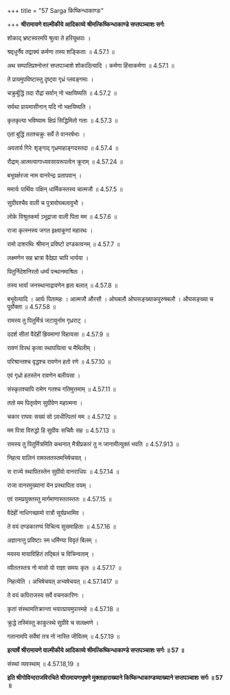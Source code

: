 +++
title = "57 Sarga किष्किन्धाकाण्डः"

+++
**श्रीरामायणे वाल्मीकीये आदिकाव्ये श्रीमत्किष्किन्धाकाण्डे सप्तपञ्चाशः सर्गः**

शोकाद् भ्रष्टस्वरमपि श्रुत्वा ते हरियूथपाः ।

श्रद्दधुर्नैव तद्वाक्यं कर्मणा तस्य शङ्किताः ॥ 4.57.1 ॥

अथ सम्पातिप्रश्नोत्तरं सप्तपञ्चाशे शोकादित्यादि । कर्मणा हिंसाकर्मणा ॥ 4.57.1 ॥

ते प्रायमुपविष्टास्तु दृष्ट्वा गृध्रं प्लवङ्गमाः ।

चक्रुर्बुद्धिं तदा रौद्रां सर्वान् नो भक्षयिष्यति ॥ 4.57.2 ॥

सर्वथा प्रायमासीनान् यदि नो भक्षयिष्यति ।

कृतकृत्या भविष्यामः क्षिप्रं सिद्धिमितो गताः ॥ 4.57.3 ॥

एतां बुद्धिं ततश्चक्रुः सर्वे ते वानरर्षभाः ।

अवतार्य गिरेः शृङ्गाद् गृध्रमाहाङ्गदस्तदा ॥ 4.57.4 ॥

रौद्राम् आत्मत्यागाध्यवसायरूपत्वेन क्रूराम् ॥ 4.57.24 ॥

बभूवर्क्षरजा नाम वानरेन्द्रः प्रतापवान् ।

ममार्यः पार्थिवः पक्षिन् धार्मिकस्तस्य चात्मजौ ॥ 4.57.5 ॥

सुग्रीवश्चैव वाली च पुत्रावोघबलावुभौ ।

लोके विश्रुतकर्मा ऽभूद्राजा वाली पिता मम ॥ 4.57.6 ॥

राजा कृत्स्नस्य जगत इक्ष्वाकूणां महारथः ।

रामो दाशरथिः श्रीमान् प्रविष्टो दण्डकावनम् ॥ 4.57.7 ॥

लक्ष्मणेन सह भ्रात्रा वैदेह्या चापि भार्यया ।

पितुर्निदेशनिरतो धर्म्यं पन्थानमाश्रितः ।

तस्य भार्या जनस्थानाद्रावणेन हृता बलात् ॥ 4.57.8 ॥

बभूवेत्यादि । आर्यः पितामहः । आत्मजौ औरसौ । ओघबलौ ओघसङ्ख्याकपुरुषबलौ । औघसङ्ख्या च पूर्वोक्ता ॥ 4.57.58 ॥

रामस्य तु पितुर्मित्रं जटायुर्नाम गृध्रराट् ।

ददर्श सीतां वैदेहीं ह्रियमाणां विहायसा ॥ 4.57.9 ॥

रावणं विरथं कृत्वा स्थापयित्वा च मैथिलीम् ।

परिश्रान्तश्च वृद्धश्च रावणेन हतो रणे ॥ 4.57.10 ॥

एवं गृध्रो हतस्तेन रावणेन बलीयसा ।

संस्कृतश्चापि रामेण गतश्च गतिमुत्तमाम् ॥ 4.57.11 ॥

ततो मम पितृव्येण सुग्रीवेण महात्मना ।

चकार राघवः सख्यं सो ऽवधीत्पितरं मम ॥ 4.57.12 ॥

मम पित्रा विरुद्धो हि सुग्रीवः सचिवैः सह ॥ 4.57.13 ॥

रामस्य तु पितुर्मित्रमिति कथनात् मैत्रीप्रकारं तु न जानामीत्युक्तं भवति ॥ 4.57.913 ॥

निहत्य वालिनं रामस्ततस्तमभिषेचयत् ।

स राज्ये स्थापितस्तेन सुग्रीवो वानराधिपः ॥ 4.57.14 ॥

राजा वानरमुख्यानां येन प्रस्थापिता वयम् ।

एवं रामप्रयुक्तस्तु मार्गमाणास्ततस्ततः ॥ 4.57.15 ॥

वैदेहीं नाधिगच्छामो रात्रौ सूर्यप्रभामिव ।

ते वयं दण्डकारण्यं विचित्य सुसमाहिताः ॥ 4.57.16 ॥

अज्ञानात्तु प्रविष्टाः स्म धर्मिण्या विवृतं बिलम् ।

मयस्य मायाविहितं तद्बिलं च विचिन्वताम् ।

व्यीततस्तत्र नो मासो यो राज्ञा समयः कृतः ॥ 4.57.17 ॥

निहत्येति । अभिषेचयत् अभ्यषेचयत् ॥ 4.57.1417 ॥

ते वयं कपिराजस्य सर्वे वचनकारिणः ।

कृतां संस्थामतिक्रान्ता भयात्प्रायमुपास्महे ॥ 4.57.18 ॥

क्रुद्धे तस्मिंस्तु काकुत्स्थे सुग्रीवे च सलक्ष्मणे ।

गतानामपि सर्वेषां तत्र नो नास्ति जीवितम् ॥ 4.57.19 ॥

**इत्यार्षे श्रीरामायणे वाल्मीकीये आदिकाव्ये श्रीमत्किष्किन्धाकाण्डे सप्तपञ्चाशः सर्गः ॥ 57 ॥**

संस्थां व्यवस्थाम् ॥ 4.57.18,19 ॥

**इति श्रीगोविन्दराजविरचिते श्रीरामायणभूषणे मुक्ताहाराख्याने किष्किन्धाकाण्डव्याख्याने सप्तपञ्चाशः सर्गः ॥ 57 ॥**
